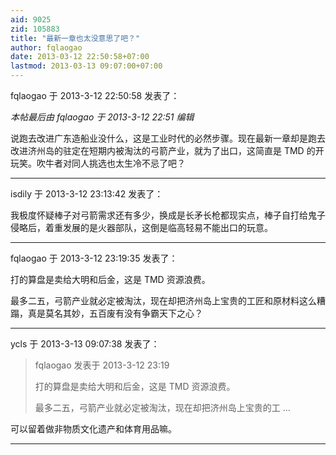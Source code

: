 ```yaml
---
aid: 9025
zid: 105883
title: "最新一章也太没意思了吧？"
author: fqlaogao
date: 2013-03-12 22:50:58+07:00
lastmod: 2013-03-13 09:07:00+07:00
---
```


fqlaogao 于 2013-3-12 22:50:58 发表了：

_本帖最后由 fqlaogao 于 2013-3-12 22:51 编辑_

说跑去改进广东造船业没什么，这是工业时代的必然步骤。现在最新一章却是跑去改进济州岛的驻定在短期内被淘汰的弓箭产业，就为了出口，这简直是 TMD 的开玩笑。吹牛者对同人挑选也太生冷不忌了吧？

---

isdily 于 2013-3-12 23:13:42 发表了：

我极度怀疑棒子对弓箭需求还有多少，换成是长矛长枪都现实点，棒子自打给鬼子侵略后，着重发展的是火器部队，这倒是临高轻易不能出口的玩意。

---

fqlaogao 于 2013-3-12 23:19:35 发表了：

打的算盘是卖给大明和后金，这是 TMD 资源浪费。

最多二五，弓箭产业就必定被淘汰，现在却把济州岛上宝贵的工匠和原材料这么糟蹋，真是莫名其妙，五百废有没有争霸天下之心？

---

ycls 于 2013-3-13 09:07:38 发表了：

> fqlaogao 发表于 2013-3-12 23:19
>
> 打的算盘是卖给大明和后金，这是 TMD 资源浪费。
>
> 最多二五，弓箭产业就必定被淘汰，现在却把济州岛上宝贵的工 ...

可以留着做非物质文化遗产和体育用品嘛。

---

